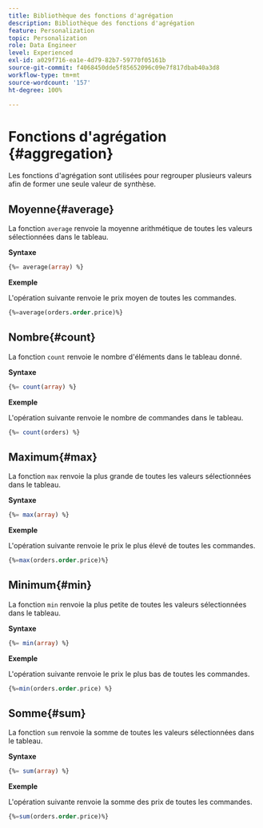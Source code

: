 ```yaml
---
title: Bibliothèque des fonctions d'agrégation
description: Bibliothèque des fonctions d'agrégation
feature: Personalization
topic: Personalization
role: Data Engineer
level: Experienced
exl-id: a029f716-ea1e-4d79-82b7-59770f05161b
source-git-commit: f4068450dde5f85652096c09e7f817dbab40a3d8
workflow-type: tm+mt
source-wordcount: '157'
ht-degree: 100%

---
```


# Fonctions d&#39;agrégation {#aggregation}

Les fonctions d&#39;agrégation sont utilisées pour regrouper plusieurs valeurs afin de former une seule valeur de synthèse.

## Moyenne{#average}

La fonction `average` renvoie la moyenne arithmétique de toutes les valeurs sélectionnées dans le tableau.

**Syntaxe**

```sql
{%= average(array) %}
```

**Exemple**

L&#39;opération suivante renvoie le prix moyen de toutes les commandes.

```sql
{%=average(orders.order.price)%}
```

## Nombre{#count}

La fonction `count` renvoie le nombre d&#39;éléments dans le tableau donné.

**Syntaxe**

```sql
{%= count(array) %}
```

**Exemple**

L&#39;opération suivante renvoie le nombre de commandes dans le tableau.

```sql
{%= count(orders) %}
```

## Maximum{#max}

La fonction `max` renvoie la plus grande de toutes les valeurs sélectionnées dans le tableau.

**Syntaxe**

```sql
{%= max(array) %}
```

**Exemple**

L&#39;opération suivante renvoie le prix le plus élevé de toutes les commandes.

```sql
{%=max(orders.order.price)%}
```

## Minimum{#min}

La fonction `min` renvoie la plus petite de toutes les valeurs sélectionnées dans le tableau.

**Syntaxe**

```sql
{%= min(array) %}
```

**Exemple**

L&#39;opération suivante renvoie le prix le plus bas de toutes les commandes.

```sql
{%=min(orders.order.price) %}
```

## Somme{#sum}

La fonction `sum` renvoie la somme de toutes les valeurs sélectionnées dans le tableau.

**Syntaxe**

```sql
{%= sum(array) %}
```

**Exemple**

L&#39;opération suivante renvoie la somme des prix de toutes les commandes.

```sql
{%=sum(orders.order.price)%}
```
